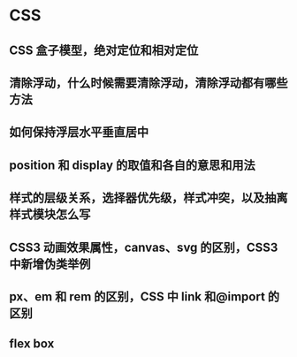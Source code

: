 # CSS

## CSS 盒子模型，绝对定位和相对定位

## 清除浮动，什么时候需要清除浮动，清除浮动都有哪些方法

## 如何保持浮层水平垂直居中

## position 和 display 的取值和各自的意思和用法

## 样式的层级关系，选择器优先级，样式冲突，以及抽离样式模块怎么写

## CSS3 动画效果属性，canvas、svg 的区别，CSS3 中新增伪类举例

## px、em 和 rem 的区别，CSS 中 link 和@import 的区别

## flex box


